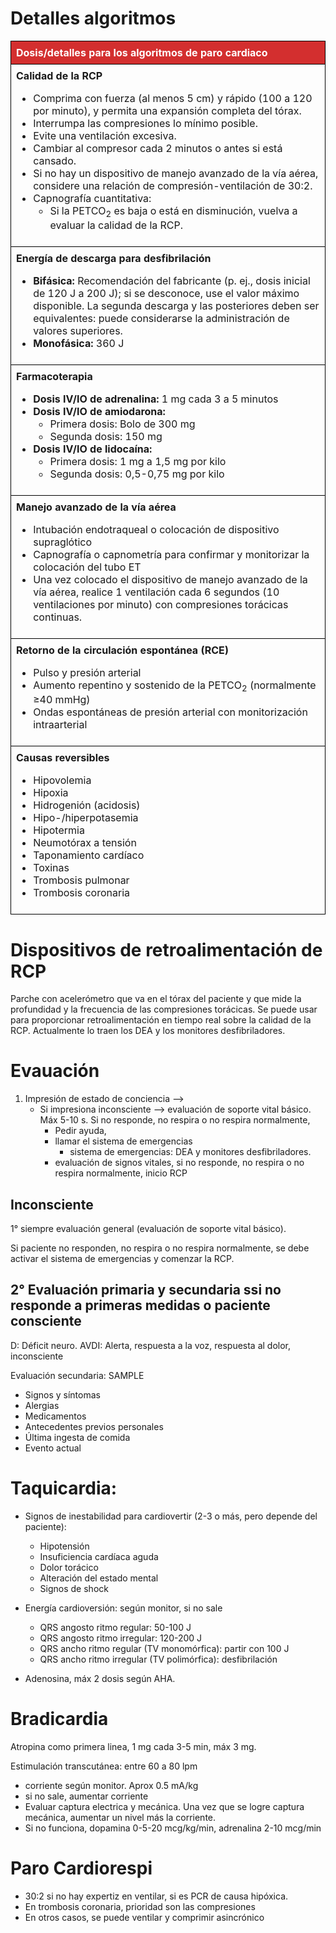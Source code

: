 # Detalles algoritmos

<!DOCTYPE html>
<html>
<head>
    <title>Algoritmo de Paro Cardíaco</title>
    <style>
        table {
            width: 100%;
            border-collapse: collapse;
        }
        th, td {
            border: 1px solid black;
            padding: 8px;
            text-align: left;
        }
        th {
            background-color: #d32f2f;
            color: white;
        }
    </style>
</head>
<body>
    <table>
        <tr>
            <th colspan="2">Dosis/detalles para los algoritmos de paro cardiaco</th>
        </tr>
        <tr>
            <td colspan="2"><strong>Calidad de la RCP</strong>
                <ul>
                    <li>Comprima con fuerza (al menos 5 cm) y rápido (100 a 120 por minuto), y permita una expansión completa del tórax.</li>
                    <li>Interrumpa las compresiones lo mínimo posible.</li>
                    <li>Evite una ventilación excesiva.</li>
                    <li>Cambiar al compresor cada 2 minutos o antes si está cansado.</li>
                    <li>Si no hay un dispositivo de manejo avanzado de la vía aérea, considere una relación de compresión-ventilación de 30:2.</li>
                    <li>Capnografía cuantitativa:
                        <ul>
                            <li>Si la PETCO<sub>2</sub> es baja o está en disminución, vuelva a evaluar la calidad de la RCP.</li>
                        </ul>
                    </li>
                </ul>
            </td>
        </tr>
        <tr>
            <td colspan="2"><strong>Energía de descarga para desfibrilación</strong>
                <ul>
                    <li><strong>Bifásica:</strong> Recomendación del fabricante (p. ej., dosis inicial de 120 J a 200 J); si se desconoce, use el valor máximo disponible. La segunda descarga y las posteriores deben ser equivalentes: puede considerarse la administración de valores superiores.</li>
                    <li><strong>Monofásica:</strong> 360 J</li>
                </ul>
            </td>
        </tr>
        <tr>
            <td colspan="2"><strong>Farmacoterapia</strong>
                <ul>
                    <li><strong>Dosis IV/IO de adrenalina:</strong> 1 mg cada 3 a 5 minutos</li>
                    <li><strong>Dosis IV/IO de amiodarona:</strong>
                        <ul>
                            <li>Primera dosis: Bolo de 300 mg</li>
                            <li>Segunda dosis: 150 mg</li>
                        </ul>
                    </li>
                    <li><strong>Dosis IV/IO de lidocaína:</strong>
                        <ul>
                            <li>Primera dosis: 1 mg a 1,5 mg por kilo</li>
                            <li>Segunda dosis: 0,5-0,75 mg por kilo</li>
                        </ul>
                    </li>
                </ul>
            </td>
        </tr>
        <tr>
            <td colspan="2"><strong>Manejo avanzado de la vía aérea</strong>
                <ul>
                    <li>Intubación endotraqueal o colocación de dispositivo supraglótico</li>
                    <li>Capnografía o capnometría para confirmar y monitorizar la colocación del tubo ET</li>
                    <li>Una vez colocado el dispositivo de manejo avanzado de la vía aérea, realice 1 ventilación cada 6 segundos (10 ventilaciones por minuto) con compresiones torácicas continuas.</li>
                </ul>
            </td>
        </tr>
        <tr>
            <td colspan="2"><strong>Retorno de la circulación espontánea (RCE)</strong>
                <ul>
                    <li>Pulso y presión arterial</li>
                    <li>Aumento repentino y sostenido de la PETCO<sub>2</sub> (normalmente ≥40 mmHg)</li>
                    <li>Ondas espontáneas de presión arterial con monitorización intraarterial</li>
                </ul>
            </td>
        </tr>
        <tr>
            <td colspan="2"><strong>Causas reversibles</strong>
                <ul>
                    <li>Hipovolemia</li>
                    <li>Hipoxia</li>
                    <li>Hidrogenión (acidosis)</li>
                    <li>Hipo-/hiperpotasemia</li>
                    <li>Hipotermia</li>
                    <li>Neumotórax a tensión</li>
                    <li>Taponamiento cardíaco</li>
                    <li>Toxinas</li>
                    <li>Trombosis pulmonar</li>
                    <li>Trombosis coronaria</li>
                </ul>
            </td>
        </tr>
    </table>
</body>
</html>

# Dispositivos de retroalimentación de RCP

Parche con acelerómetro que va en el tórax del paciente y que mide la <span class= "dx" >profundidad y la frecuencia</span> de las compresiones torácicas. Se puede usar para proporcionar retroalimentación en tiempo real sobre la calidad de la RCP. Actualmente lo traen los DEA y los monitores desfibriladores.

# Evauación

1. Impresión de estado de conciencia --> 
    - Si impresiona inconsciente --> evaluación de <span class= "sn" >soporte vital básico</span>. Máx 5-10 s. Si no responde, no respira o no respira normalmente,
        - Pedir ayuda, 
        - llamar el sistema de emergencias
            - sistema de emergencias: DEA y monitores desfibriladores.
        - evaluación de signos vitales, si no responde, no respira o no respira normalmente, inicio RCP


## Inconsciente



1° siempre evaluación general (evaluación de soporte vital básico).

Si paciente no responden, no respira o no respira normalmente, se debe activar el sistema de emergencias y comenzar la RCP.

2° Evaluación primaria y secundaria ssi no responde a primeras medidas o paciente consciente
- 


D: Déficit neuro. AVDI: Alerta, respuesta a la voz, respuesta al dolor, inconsciente

Evaluación secundaria: SAMPLE
- Signos y síntomas
- Alergias
- Medicamentos
- Antecedentes previos personales
- Última ingesta de comida
- Evento actual


# Taquicardia:

- Signos de inestabilidad para cardiovertir (2-3 o más, pero depende del paciente):
    - Hipotensión
    - Insuficiencia cardíaca aguda
    - Dolor torácico
    - Alteración del estado mental
    - Signos de shock 


- Energía cardioversión: según monitor, si no sale
    - QRS angosto ritmo regular: 50-100 J
    - QRS angosto ritmo irregular: 120-200 J
    - QRS ancho ritmo regular (TV monomórfica): partir con 100 J
    - QRS ancho ritmo irregular (TV polimórfica): desfibrilación

- Adenosina, máx 2 dosis según AHA. 

# Bradicardia

Atropina como primera linea, 1 mg cada 3-5 min, máx 3 mg.

Estimulación transcutánea: entre 60 a 80 lpm
- corriente según monitor. Aprox 0.5 mA/kg
- si no sale, aumentar corriente
- Evaluar captura electrica y mecánica. <span class= "tto" >Una vez que se logre captura mecánica, aumentar un nivel más la corriente.</span>
- Si no funciona, dopamina 0-5-20 mcg/kg/min, adrenalina 2-10 mcg/min

# Paro Cardiorespi

- 30:2 si no hay expertiz en ventilar, si es PCR de causa hipóxica. 
- En trombosis coronaria, prioridad son las compresiones
- En otros casos, se puede ventilar y comprimir asincrónico